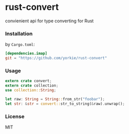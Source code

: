 
rust-convert
================
convienient api for type converting for Rust

### Installation

by `Cargo.toml`:
```toml
[dependencies.imap]
git = "https://github.com/yorkie/rust-convert"
```

### Usage
```rs
extern crate convert;
extern crate collection;
use collection::String;

let raw: String = String::from_str("foobar");
let str: &str = convert::str_to_string(&raw).unwrap();
```

### License

MIT
